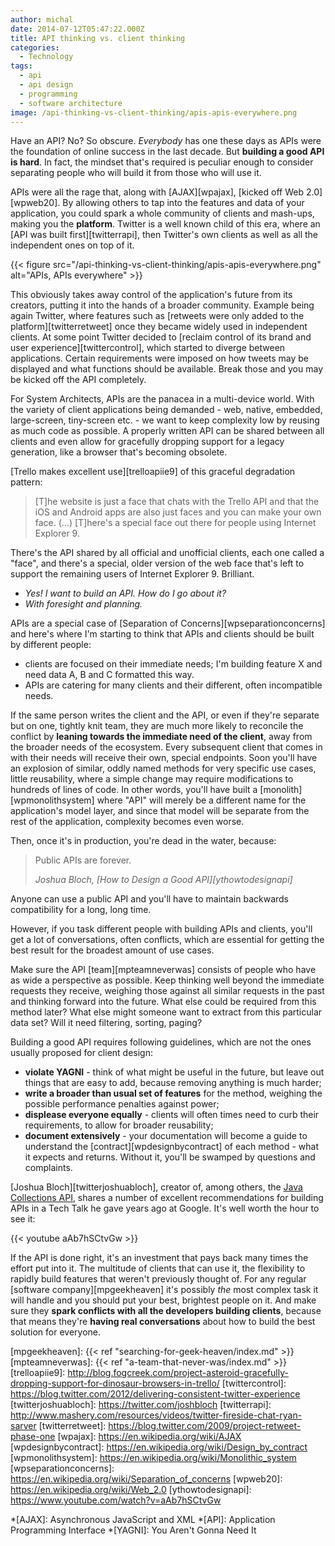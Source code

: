 ```yaml
---
author: michal
date: 2014-07-12T05:47:22.000Z
title: API thinking vs. client thinking
categories:
  - Technology
tags:
  - api
  - api design
  - programming
  - software architecture
image: /api-thinking-vs-client-thinking/apis-apis-everywhere.png
---
```


Have an API? No? So obscure. _Everybody_ has one these days as APIs were the foundation of online success in the last decade. But __building a good API is hard__. In fact, the mindset that's required is peculiar enough to consider separating people who will build it from those who will use it.

<!--more-->

APIs were all the rage that, along with [AJAX][wpajax], [kicked off Web 2.0][wpweb20]. By allowing others to tap into the features and data of your application, you could spark a whole community of clients and mash-ups, making you the __platform__. Twitter is a well known child of this era, where an [API was built first][twitterrapi], then Twitter's own clients as well as all the independent ones on top of it.

{{< figure src="/api-thinking-vs-client-thinking/apis-apis-everywhere.png" alt="APIs, APIs everywhere" >}}

This obviously takes away control of the application's future from its creators, putting it into the hands of a broader community. Example being again Twitter, where features such as [retweets were only added to the platform][twitterretweet] once they became widely used in independent clients. At some point Twitter decided to [reclaim control of its brand and user experience][twittercontrol], which started to diverge between applications. Certain requirements were imposed on how tweets may be displayed and what functions should be available. Break those and you may be kicked off the API completely.

For System Architects, APIs are the panacea in a multi-device world. With the variety of client applications being demanded - web, native, embedded, large-screen, tiny-screen etc. - we want to keep complexity low by reusing as much code as possible. A properly written API can be shared between all clients and even allow for gracefully dropping support for a legacy generation, like a browser that's becoming obsolete.

[Trello makes excellent use][trelloapiie9] of this graceful degradation pattern:

> [T]he website is just a face that chats with the Trello API and that the iOS and Android apps are also just faces and you can make your own face.
> (...)
> [T]here's a special face out there for people using Internet Explorer 9.

There's the API shared by all official and unofficial clients, each one called a "face", and there's a special, older version of the web face that's left to support the remaining users of Internet Explorer 9. Brilliant.

* _Yes! I want to build an API. How do I go about it?_
* _With foresight and planning._

APIs are a special case of [Separation of Concerns][wpseparationconcerns] and here's where I'm starting to think that APIs and clients should be built by different people:

* clients are focused on their immediate needs; I'm building feature X and need data A, B and C formatted this way.
* APIs are catering for many clients and their different, often incompatible needs.

If the same person writes the client and the API, or even if they're separate but on one, tightly knit team, they are much more likely to reconcile the conflict by __leaning towards the immediate need of the client__, away from the broader needs of the ecosystem. Every subsequent client that comes in with their needs will receive their own, special endpoints. Soon you'll have an explosion of similar, oddly named methods for very specific use cases, little reusability, where a simple change may require modifications to hundreds of lines of code. In other words, you'll have built a [monolith][wpmonolithsystem] where "API" will merely be a different name for the application's model layer, and since that model will be separate from the rest of the application, complexity becomes even worse.

Then, once it's in production, you're dead in the water, because:

> Public APIs are forever.
>
> <cite>Joshua Bloch, [How to Design a Good API][ythowtodesignapi]</cite>

Anyone can use a public API and you'll have to maintain backwards compatibility for a long, long time.

However, if you task different people with building APIs and clients, you'll get a lot of conversations, often conflicts, which are essential for getting the best result for the broadest amount of use cases.

Make sure the API [team][mpteamneverwas] consists of people who have as wide a perspective as possible. Keep thinking well beyond the immediate requests they receive, weighing those against all similar requests in the past and thinking forward into the future. What else could be required from this method later? What else might someone want to extract from this particular data set? Will it need filtering, sorting, paging?

Building a good API requires following guidelines, which are not the ones usually proposed for client design:

* __violate YAGNI__ - think of what might be useful in the future, but leave out things that are easy to add, because removing anything is much harder;
* __write a broader than usual set of features__ for the method, weighing the possible performance penalties against power;
* __displease everyone equally__ - clients will often times need to curb their requirements, to allow for broader reusability;
* __document extensively__ - your documentation will become a guide to understand the [contract][wpdesignbycontract] of each method - what it expects and returns. Without it, you'll be swamped by questions and complaints.

[Joshua Bloch][twitterjoshuabloch], creator of, among others, the [Java Collections API][javacollections], shares a number of excellent recommendations for building APIs in a Tech Talk he gave years ago at Google. It's well worth the hour to see it:

{{< youtube aAb7hSCtvGw >}}

If the API is done right, it's an investment that pays back many times the effort put into it. The multitude of clients that can use it, the flexibility to rapidly build features that weren't previously thought of. For any regular [software company][mpgeekheaven] it's possibly _the_ most complex task it will handle and you should put your best, brightest people on it. And make sure they __spark conflicts with all the developers building clients__, because that means they're __having real conversations__ about how to build the best solution for everyone.

[javacollections]: https://docs.oracle.com/javase/7/docs/api/java/util/Collections.html
[mpgeekheaven]: {{< ref "searching-for-geek-heaven/index.md" >}}
[mpteamneverwas]: {{< ref "a-team-that-never-was/index.md" >}}
[trelloapiie9]: http://blog.fogcreek.com/project-asteroid-gracefully-dropping-support-for-dinosaur-browsers-in-trello/
[twittercontrol]: https://blog.twitter.com/2012/delivering-consistent-twitter-experience
[twitterjoshuabloch]: https://twitter.com/joshbloch
[twitterrapi]: http://www.mashery.com/resources/videos/twitter-fireside-chat-ryan-sarver
[twitterretweet]: https://blog.twitter.com/2009/project-retweet-phase-one
[wpajax]: https://en.wikipedia.org/wiki/AJAX
[wpdesignbycontract]: https://en.wikipedia.org/wiki/Design_by_contract
[wpmonolithsystem]: https://en.wikipedia.org/wiki/Monolithic_system
[wpseparationconcerns]: https://en.wikipedia.org/wiki/Separation_of_concerns
[wpweb20]: https://en.wikipedia.org/wiki/Web_2.0
[ythowtodesignapi]: https://www.youtube.com/watch?v=aAb7hSCtvGw

*[AJAX]: Asynchronous JavaScript and XML
*[API]: Application Programming Interface
*[YAGNI]: You Aren't Gonna Need It
